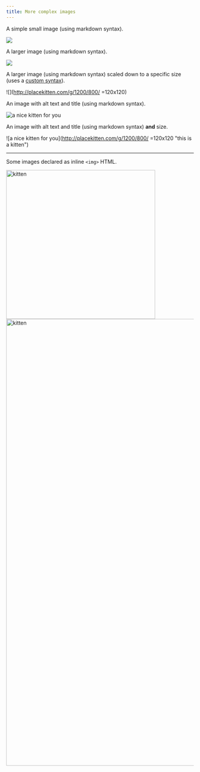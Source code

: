 ```yaml
---
title: More complex images
---
```


A simple small image (using markdown syntax).

![](http://placekitten.com/g/300/200/)

A larger image (using markdown syntax).

![](http://placekitten.com/g/1200/800/)

A larger image (using markdown syntax) scaled down to a specific size (uses a [custom syntax](https://github.com/showdownjs/showdown/wiki/Showdown-Options#parseimgdimensions)).

![](http://placekitten.com/g/1200/800/ =120x120)

An image with alt text and title (using markdown syntax).

![a nice kitten for you](http://placekitten.com/g/300/200/ "this is a kitten")

An image with alt text and title (using markdown syntax) **and** size.

![a nice kitten for you](http://placekitten.com/g/1200/800/ =120x120 "this is a kitten")

--------

Some images declared as inline `<img>` HTML.

<img width="400" alt="kitten" src="http://placekitten.com/g/300/200/">

<img width="1200" alt="kitten" src="http://placekitten.com/g/1200/800/">

